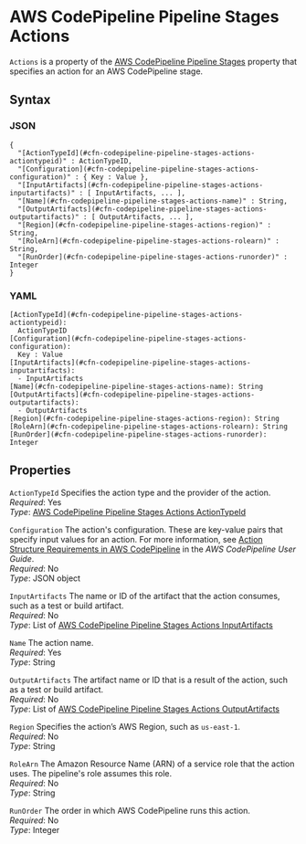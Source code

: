 # AWS CodePipeline Pipeline Stages Actions<a name="aws-properties-codepipeline-pipeline-stages-actions"></a>

`Actions` is a property of the [AWS CodePipeline Pipeline Stages](aws-properties-codepipeline-pipeline-stages.md) property that specifies an action for an AWS CodePipeline stage\.

## Syntax<a name="w4ab1c21c10c75c17c17b5"></a>

### JSON<a name="aws-properties-codepipeline-pipeline-stages-actions-syntax.json"></a>

```
{
  "[ActionTypeId](#cfn-codepipeline-pipeline-stages-actions-actiontypeid)" : ActionTypeID,
  "[Configuration](#cfn-codepipeline-pipeline-stages-actions-configuration)" : { Key : Value },
  "[InputArtifacts](#cfn-codepipeline-pipeline-stages-actions-inputartifacts)" : [ InputArtifacts, ... ],
  "[Name](#cfn-codepipeline-pipeline-stages-actions-name)" : String,
  "[OutputArtifacts](#cfn-codepipeline-pipeline-stages-actions-outputartifacts)" : [ OutputArtifacts, ... ],
  "[Region](#cfn-codepipeline-pipeline-stages-actions-region)" : String,
  "[RoleArn](#cfn-codepipeline-pipeline-stages-actions-rolearn)" : String,
  "[RunOrder](#cfn-codepipeline-pipeline-stages-actions-runorder)" : Integer
}
```

### YAML<a name="aws-properties-codepipeline-pipeline-stages-actions-syntax.yaml"></a>

```
[ActionTypeId](#cfn-codepipeline-pipeline-stages-actions-actiontypeid):
  ActionTypeID
[Configuration](#cfn-codepipeline-pipeline-stages-actions-configuration):
  Key : Value
[InputArtifacts](#cfn-codepipeline-pipeline-stages-actions-inputartifacts):
  - InputArtifacts
[Name](#cfn-codepipeline-pipeline-stages-actions-name): String
[OutputArtifacts](#cfn-codepipeline-pipeline-stages-actions-outputartifacts):
  - OutputArtifacts
[Region](#cfn-codepipeline-pipeline-stages-actions-region): String
[RoleArn](#cfn-codepipeline-pipeline-stages-actions-rolearn): String
[RunOrder](#cfn-codepipeline-pipeline-stages-actions-runorder): Integer
```

## Properties<a name="w4ab1c21c10c75c17c17b7"></a>

`ActionTypeId`  <a name="cfn-codepipeline-pipeline-stages-actions-actiontypeid"></a>
Specifies the action type and the provider of the action\.  
*Required*: Yes  
*Type*: [AWS CodePipeline Pipeline Stages Actions ActionTypeId](aws-properties-codepipeline-pipeline-stages-actions-actiontypeid.md)

`Configuration`  <a name="cfn-codepipeline-pipeline-stages-actions-configuration"></a>
The action's configuration\. These are key\-value pairs that specify input values for an action\. For more information, see [ Action Structure Requirements in AWS CodePipeline](https://docs.aws.amazon.com/codepipeline/latest/userguide/reference-pipeline-structure.html#action-requirements) in the *AWS CodePipeline User Guide*\.  
*Required*: No  
*Type*: JSON object

`InputArtifacts`  <a name="cfn-codepipeline-pipeline-stages-actions-inputartifacts"></a>
The name or ID of the artifact that the action consumes, such as a test or build artifact\.  
*Required*: No  
*Type*: List of [AWS CodePipeline Pipeline Stages Actions InputArtifacts](aws-properties-codepipeline-pipeline-stages-actions-inputartifacts.md)

`Name`  <a name="cfn-codepipeline-pipeline-stages-actions-name"></a>
The action name\.  
*Required*: Yes  
*Type*: String

`OutputArtifacts`  <a name="cfn-codepipeline-pipeline-stages-actions-outputartifacts"></a>
The artifact name or ID that is a result of the action, such as a test or build artifact\.  
*Required*: No  
*Type*: List of [AWS CodePipeline Pipeline Stages Actions OutputArtifacts](aws-properties-codepipeline-pipeline-stages-actions-outputartifacts.md)

`Region`  <a name="cfn-codepipeline-pipeline-stages-actions-region"></a>
Specifies the action’s AWS Region, such as `us-east-1`\.  
*Required*: No  
*Type*: String

`RoleArn`  <a name="cfn-codepipeline-pipeline-stages-actions-rolearn"></a>
The Amazon Resource Name \(ARN\) of a service role that the action uses\. The pipeline's role assumes this role\.  
*Required*: No  
*Type*: String

`RunOrder`  <a name="cfn-codepipeline-pipeline-stages-actions-runorder"></a>
The order in which AWS CodePipeline runs this action\.  
*Required*: No  
*Type*: Integer